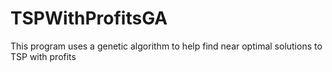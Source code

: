 # TSPWithProfitsGA
This program uses a genetic algorithm to help find near optimal solutions to TSP with profits
